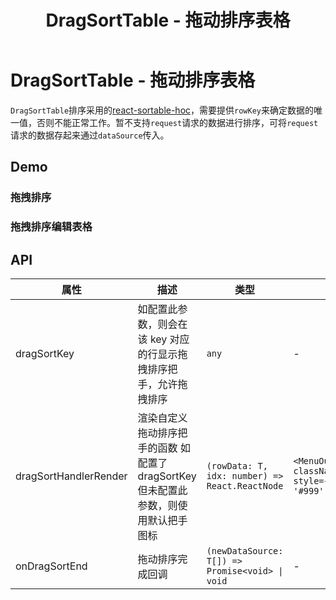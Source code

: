 ﻿---
title: DragSortTable - 拖动排序表格

nav:
  title: 组件
---

# DragSortTable - 拖动排序表格

`DragSortTable`排序采用的[react-sortable-hoc](https://www.npmjs.com/package/react-sortable-hoc)，需要提供`rowKey`来确定数据的唯一值，否则不能正常工作。暂不支持`request`请求的数据进行排序，可将`request`请求的数据存起来通过`dataSource`传入。

## Demo

### 拖拽排序

<code src="./demos/drag.tsx" background="#f5f5f5" height="437px" title="拖拽排序"></code>

### 拖拽排序编辑表格

<code src="./demos/drag-sort-table.tsx" background="#f5f5f5" height="697px" title="可编辑表格"></code>

## API

| 属性 | 描述 | 类型 | 默认值 |
| --- | --- | --- | --- |
| dragSortKey | 如配置此参数，则会在该 key 对应的行显示拖拽排序把手，允许拖拽排序 | `any` | - |
| dragSortHandlerRender | 渲染自定义拖动排序把手的函数 如配置了 dragSortKey 但未配置此参数，则使用默认把手图标 | `(rowData: T, idx: number) => React.ReactNode` | `<MenuOutlined className="dragSortDefaultHandle" style={{ cursor: 'grab', color: '#999' }} />` |
| onDragSortEnd | 拖动排序完成回调 | `(newDataSource: T[]) => Promise<void> \| void` | - |
